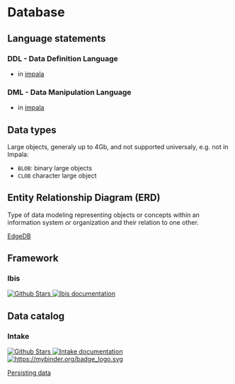 
# Database


## Language statements

### DDL - Data Definition Language

- in [impala](http://impala.apache.org/docs/build/html/topics/impala_ddl.html)

### DML - Data Manipulation Language

- in [impala](http://impala.apache.org/docs/build/html/topics/impala_dml.html)


## Data types

Large objects, generaly up to 4Gb, and not supported universaly, e.g. not in Impala:

- `BLOB`: binary large objects
- `CLOB` character large object



## Entity Relationship Diagram (ERD)

Type of data modeling representing objects or concepts within an information system or organization and their relation to one other.



<a href='https://github.com/edgedb/edgedb' target='_blank'>EdgeDB</a>


## Framework

### Ibis


<a href="https://github.com/ibis-project/ibis" alt="Github repository" target="_blank">
	<img alt="Github Stars" src="https://img.shields.io/github/stars/ibis-project/ibis?style=social
">
</a>
<a href="http://ibis-project.org" target="_blank">
	<img src="https://img.shields.io/badge/docs-latest-brightgreen?style=flat&logo=Read-the-docs" alt="Ibis documentation"/>
</a>


## Data catalog

### Intake


<a href="https://github.com/intake/intake" alt="Github repository" target="_blank">
	<img alt="Github Stars" src="https://img.shields.io/github/stars/intake/intake?style=social
">
</a>
<a href="https://intake.readthedocs.io" target="_blank">
	<img src="https://readthedocs.org/projects/intake/badge/?version=latest&logo=Read-the-docs" alt="Intake documentation"/>
</a>
<a href="https://mybinder.org/v2/gh/intake/intake-examples/master?filepath=tutorial%2Fdata_scientist.ipynb" target="_blank">
	<img alt="https://mybinder.org/badge_logo.svg" src="https://mybinder.org/badge_logo.svg">
</a>


[Persisting data](https://intake.readthedocs.io/en/latest/persisting.html)
